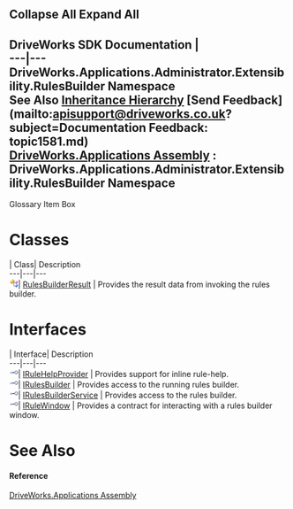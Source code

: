 Collapse All Expand All  
---  
DriveWorks SDK Documentation  |   
---|---  
DriveWorks.Applications.Administrator.Extensibility.RulesBuilder Namespace   
See Also [Inheritance Hierarchy](topic1582.md) [Send Feedback](mailto:apisupport@driveworks.co.uk?subject=Documentation Feedback: topic1581.md)  
[DriveWorks.Applications Assembly](topic13.md) : DriveWorks.Applications.Administrator.Extensibility.RulesBuilder Namespace  
---  
  
Glossary Item Box

# Classes

| Class| Description  
---|---|---  
![Class](dotnetimages/Class.gif)| [RulesBuilderResult](topic1622.md) | Provides the result data from invoking the rules builder.  
  
# Interfaces

| Interface| Description  
---|---|---  
![Interface](dotnetimages/Interface.gif)| [IRuleHelpProvider](topic1583.md) | Provides support for inline rule-help.  
![Interface](dotnetimages/Interface.gif)| [IRulesBuilder](topic1590.md) | Provides access to the running rules builder.  
![Interface](dotnetimages/Interface.gif)| [IRulesBuilderService](topic1598.md) | Provides access to the rules builder.  
![Interface](dotnetimages/Interface.gif)| [IRuleWindow](topic1607.md) | Provides a contract for interacting with a rules builder window.  
  
# See Also

#### Reference

[DriveWorks.Applications Assembly](topic13.md)



